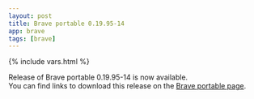 ```yaml
---
layout: post
title: Brave portable 0.19.95-14
app: brave
tags: [brave]
---
```

{% include vars.html %}

Release of Brave portable 0.19.95-14 is now available.<br />
You can find links to download this release on the [Brave portable page](/app/brave-portable).